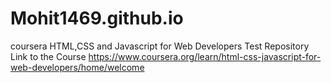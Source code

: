 # Mohit1469.github.io

coursera HTML,CSS and Javascript for Web Developers Test Repository
Link to the Course https://www.coursera.org/learn/html-css-javascript-for-web-developers/home/welcome
